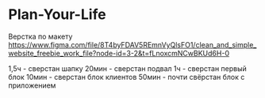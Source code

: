 # Plan-Your-Life
Верстка по макету https://www.figma.com/file/8T4byFDAV5REmnVyQlsFO1/clean_and_simple_website_freebie_work_file?node-id=3-2&t=fLnoxcmNCwBKUd6H-0

1,5ч - сверстан шапку
20мин - сверстан подвал
1ч - сверстан первый блок
10мин - сверстан блок клиентов
50мин - почти свёрстан блок с приложением